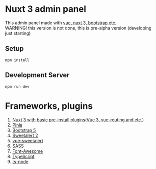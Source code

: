 # Nuxt 3 admin panel
This admin panel made with [vue, nuxt 3, bootstrap etc.](https://github.com/Jardaxion/nuxt3-admin#frameworks-plugins)<br>
WARNING! this version is not done, this is pre-alpha version (developing just starting)
## Setup
```
npm install
```

## Development Server
```
npm run dev
```

# Frameworks, plugins
1. [Nuxt 3 with basic pre-install plugins(Vue 3, vue-routing and etc.)](https://nuxt.com/)
2. [Pinia](https://pinia.vuejs.org/)
3. [Bootstrap 5](https://getbootstrap.com/)
4. [Sweetalert 2](https://sweetalert2.github.io/)
5. [vue-sweetalert](https://github.com/avil13/vue-sweetalert2)
6. [SASS](https://www.npmjs.com/package/sass) 
7. [Font-Awesome](https://fontawesome.com/)
8. [TypeScript](https://www.npmjs.com/package/typescript)
9. [ts-node](https://www.npmjs.com/package/ts-node)
